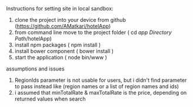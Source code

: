 Instructions for setting site in local sandbox:
1. clone the project into your device from github (https://github.com/AMatkari/hotelApp)
2. from command line move to the project folder ( cd *app Directory Path*/hotelApp)
3. install npm packages ( npm install )
4. install bower component ( bower install )
5. start the application ( node bin/www )

assumptions and issues
1. RegionIds parameter is not usable for users, but i didn't find parameter to pass instead like (region         names or a list of region names and ids)  
2. i assumed that minTotalRate & maxTotalRate is the price, depending on returned values when search